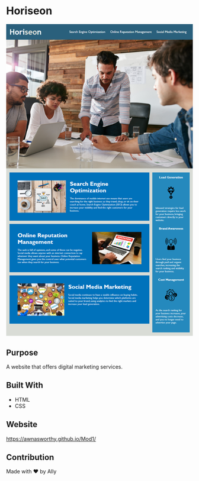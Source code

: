 # Horiseon

![Horiseon Screencap](Develop/assets/images/horiseon.png)

## Purpose
A website that offers digital marketing services. 

## Built With
* HTML
* CSS

## Website
https://awnasworthy.github.io/Mod1/

## Contribution
Made with ❤️ by Ally